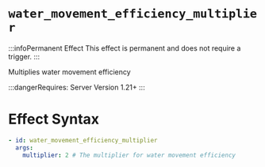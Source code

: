 # `water_movement_efficiency_multiplier`
:::infoPermanent Effect
This effect is permanent and does not require a trigger.
:::

Multiplies water movement efficiency

:::dangerRequires:
Server Version 1.21+
:::

# Effect Syntax
```yaml
- id: water_movement_efficiency_multiplier
  args:
    multiplier: 2 # The multiplier for water movement efficiency
```